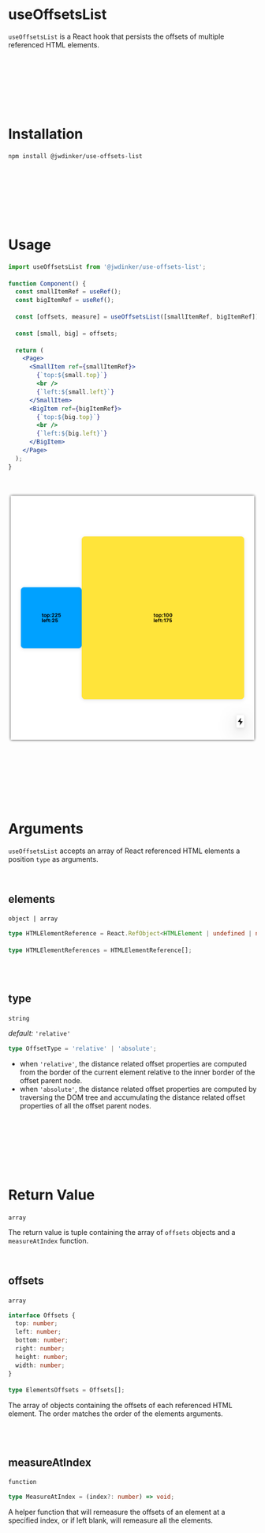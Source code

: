 # useOffsetsList

`useOffsetsList` is a React hook that persists the offsets of multiple referenced HTML elements.

<br><br><br><br><br><br>

# Installation

```
npm install @jwdinker/use-offsets-list
```

<br><br><br><br><br><br>

# Usage

```jsx
import useOffsetsList from '@jwdinker/use-offsets-list';

function Component() {
  const smallItemRef = useRef();
  const bigItemRef = useRef();

  const [offsets, measure] = useOffsetsList([smallItemRef, bigItemRef]);

  const [small, big] = offsets;

  return (
    <Page>
      <SmallItem ref={smallItemRef}>
        {`top:${small.top}`}
        <br />
        {`left:${small.left}`}
      </SmallItem>
      <BigItem ref={bigItemRef}>
        {`top:${big.top}`}
        <br />
        {`left:${big.left}`}
      </BigItem>
    </Page>
  );
}
```

<br>

![useOffsetsList depiction](depiction.png)

<br><br><br><br><br><br>

# Arguments

`useOffsetsList` accepts an array of React referenced HTML elements a position `type` as arguments.

<br>

## elements

`object | array`

```ts
type HTMLElementReference = React.RefObject<HTMLElement | undefined | null>;

type HTMLElementReferences = HTMLElementReference[];
```

<br><br>

## type

`string`

_default:_ `'relative'`

```ts
type OffsetType = 'relative' | 'absolute';
```

- when `'relative'`, the distance related offset properties are computed from the border of the current element relative to the inner border of the offset parent node.
- when `'absolute'`, the distance related offset properties are computed by traversing the DOM tree and accumulating the distance related offset properties of all the offset parent nodes.

<br><br><br><br><br><br>

# Return Value

`array`

The return value is tuple containing the array of `offsets` objects and a `measureAtIndex` function.

<br>

## offsets

`array`

```ts
interface Offsets {
  top: number;
  left: number;
  bottom: number;
  right: number;
  height: number;
  width: number;
}

type ElementsOffsets = Offsets[];
```

The array of objects containing the offsets of each referenced HTML element. The order matches the order of the elements arguments.

<br><br>

## measureAtIndex

`function`

```ts
type MeasureAtIndex = (index?: number) => void;
```

A helper function that will remeasure the offsets of an element at a specified index, or if left blank, will remeasure all the elements.
